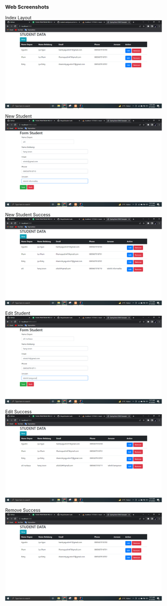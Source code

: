 ### Web Screenshots

Index Layout
![Index Layout](img/1.png "Index Layout")

New Student
![New Student](img/2.png "New Student")

New Student Success
![New Student success](img/3.png "New Student Success")

Edit Student
![Edit Student](img/4.png "Edit Student")

Edit Success
![Edit Success](img/5.png "Edit Success")

Remove Success
![Remove Success](img/6.png "Remove Success")